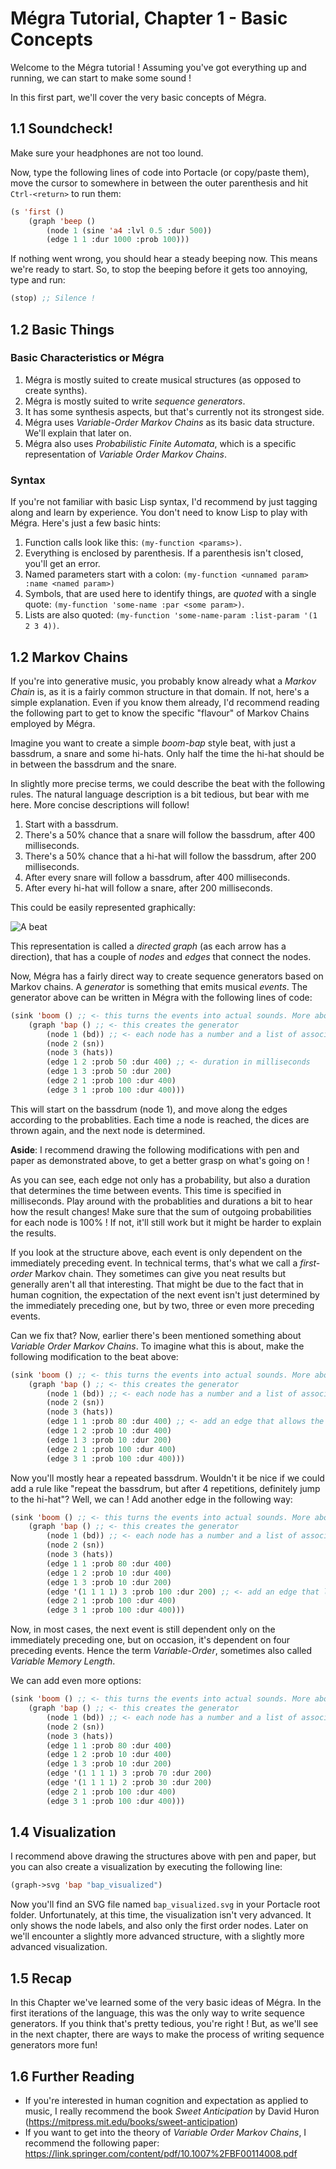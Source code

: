 # Mégra Tutorial, Chapter 1 - Basic Concepts

Welcome to the Mégra tutorial ! Assuming you've got everything up and running, we can start to make some sound !

In this first part, we'll cover the very basic concepts of Mégra. 

## 1.1 Soundcheck!
Make sure your headphones are not too lound. 

Now, type the following lines of code into Portacle (or copy/paste them), move the cursor to somewhere in between the outer
parenthesis and hit `Ctrl-<return>` to run them:

```lisp
(s 'first ()
	(graph 'beep ()
		(node 1 (sine 'a4 :lvl 0.5 :dur 500))
		(edge 1 1 :dur 1000 :prob 100)))
```
If nothing went wrong, you should hear a steady beeping now. This means we're ready to start. So, to stop the beeping before it gets too annoying, type and run:

```lisp
(stop) ;; Silence ! 
```

## 1.2 Basic Things

### Basic Characteristics or Mégra

1. Mégra is mostly suited to create musical structures (as opposed to create synths).
2. Mégra is mostly suited to write *sequence generators*.
3. It has some synthesis aspects, but that's currently not its strongest side.
4. Mégra uses *Variable-Order Markov Chains* as its basic data structure. We'll explain that later on.
5. Mégra also uses *Probabilistic Finite Automata*, which is a specific representation of *Variable Order Markov Chains*.

### Syntax 

If you're not familiar with basic Lisp syntax, I'd recommend by just tagging along and learn by experience. You don't need to know
Lisp to play with Mégra. Here's just a few basic hints:

1. Function calls look like this: `(my-function <params>)`.
2. Everything is enclosed by parenthesis. If a parenthesis isn't closed, you'll get an error.
3. Named parameters start with a colon: `(my-function <unnamed param> :name <named param>)`
4. Symbols, that are used here to identify things, are *quoted* with a single quote: `(my-function 'some-name :par <some param>)`.
5. Lists are also quoted: `(my-function 'some-name-param :list-param '(1 2 3 4))`.

## 1.2 Markov Chains
If you're into generative music, you probably know already what a *Markov Chain* is, as it is a fairly common structure in that domain. 
If not, here's a simple explanation. Even if you know them already, I'd recommend reading the following part to get to know the specific 
"flavour" of Markov Chains employed by Mégra.

Imagine you want to create a simple *boom-bap* style beat, with just a bassdrum, a snare and some hi-hats. 
Only half the time the hi-hat should be in between the bassdrum and the snare. 

In slightly more precise terms, we could describe the beat with the following rules. The natural language description
is a bit tedious, but bear with me here. More concise descriptions will follow! 

1. Start with a bassdrum.
2. There's a 50% chance that a snare will follow the bassdrum, after 400 milliseconds.
3. There's a 50% chance that a hi-hat will follow the bassdrum, after 200 milliseconds.
4. After every snare will follow a bassdrum, after 400 milliseconds.
5. After every hi-hat will follow a snare, after 200 milliseconds.

This could be easily represented graphically:

![A beat](./megra_beat.svg) 

This representation is called a *directed graph* (as each arrow has a direction), that has a couple of *nodes* and *edges* that 
connect the nodes. 

Now, Mégra has a fairly direct way to create sequence generators based on Markov chains. A *generator* is something that emits 
musical *events*. The generator above can be written in Mégra with the following lines of code:

```lisp
(sink 'boom () ;; <- this turns the events into actual sounds. More about that later! 
	(graph 'bap () ;; <- this creates the generator
		(node 1 (bd)) ;; <- each node has a number and a list of associated events 
		(node 2 (sn))
		(node 3 (hats))
		(edge 1 2 :prob 50 :dur 400) ;; <- duration in milliseconds
		(edge 1 3 :prob 50 :dur 200) 
		(edge 2 1 :prob 100 :dur 400)
		(edge 3 1 :prob 100 :dur 400)))
```

This will start on the bassdrum (node 1), and move along the edges according to the probablities. Each time a node is reached, 
the dices are thrown again, and the next node is determined.

**Aside**: I recommend drawing the following modifications with pen and paper as demonstrated above, to get a better grasp on what's going
on !

As you can see, each edge not only has a probability, but also a duration that determines the time between events. This time 
is specified in milliseconds. Play around with the probablities and durations a bit to hear how the result changes! Make sure 
that the sum of outgoing probabilities for each node is 100% ! If not, it'll still work but it might be harder to explain the 
results. 

If you look at the structure above, each event is only dependent on the immediately preceding event. In technical terms,
that's what we call a *first-order* Markov chain. They sometimes can give you neat results but generally aren't all that interesting.
That might be due to the fact that in human cognition, the expectation of the next event isn't just determined by the immediately 
preceding one, but by two, three or even more preceding events. 

Can we fix that? Now, earlier there's been mentioned something about *Variable Order Markov Chains*. To imagine what this is about,
make the following modification to the beat above:

```lisp
(sink 'boom () ;; <- this turns the events into actual sounds. More about that later! 
	(graph 'bap () ;; <- this creates the generator
		(node 1 (bd)) ;; <- each node has a number and a list of associated events 
		(node 2 (sn))
		(node 3 (hats))
		(edge 1 1 :prob 80 :dur 400) ;; <- add an edge that allows the bassdrum to be repeated
		(edge 1 2 :prob 10 :dur 400) 
		(edge 1 3 :prob 10 :dur 200) 
		(edge 2 1 :prob 100 :dur 400)
		(edge 3 1 :prob 100 :dur 400)))
```

Now you'll mostly hear a repeated bassdrum. Wouldn't it be nice if we could add a rule like 
"repeat the bassdrum, but after 4 repetitions, definitely jump to the hi-hat"? Well, we can ! 
Add another edge in the following way: 

```lisp
(sink 'boom () ;; <- this turns the events into actual sounds. More about that later! 
	(graph 'bap () ;; <- this creates the generator
		(node 1 (bd)) ;; <- each node has a number and a list of associated events 
		(node 2 (sn))
		(node 3 (hats))
		(edge 1 1 :prob 80 :dur 400) 		
		(edge 1 2 :prob 10 :dur 400) 
		(edge 1 3 :prob 10 :dur 200) 
		(edge '(1 1 1 1) 3 :prob 100 :dur 200) ;; <- add an edge that limits the repetitions (notice the quote!)
		(edge 2 1 :prob 100 :dur 400)
		(edge 3 1 :prob 100 :dur 400)))
```

Now, in most cases, the next event is still dependent only on the immediately preceding one, but on occasion, it's dependent 
on four preceding events. Hence the term *Variable-Order*, sometimes also called *Variable Memory Length*. 

We can add even more options: 

```lisp
(sink 'boom () ;; <- this turns the events into actual sounds. More about that later! 
	(graph 'bap () ;; <- this creates the generator
		(node 1 (bd)) ;; <- each node has a number and a list of associated events 
		(node 2 (sn))
		(node 3 (hats))
		(edge 1 1 :prob 80 :dur 400) 		
		(edge 1 2 :prob 10 :dur 400) 
		(edge 1 3 :prob 10 :dur 200) 
		(edge '(1 1 1 1) 3 :prob 70 :dur 200) 
		(edge '(1 1 1 1) 2 :prob 30 :dur 200) 
		(edge 2 1 :prob 100 :dur 400)
		(edge 3 1 :prob 100 :dur 400)))
```

## 1.4 Visualization
I recommend above drawing the structures above with pen and paper, but you can also create a visualization by executing the following line:

```lisp
(graph->svg 'bap "bap_visualized")	
```

Now you'll find an SVG file named `bap_visualized.svg` in your Portacle root folder. Unfortunately, at this time, the visualization isn't very advanced. It only shows the node labels, and also only the first order nodes. Later on we'll encounter a slightly more advanced structure, with a slightly more advanced visualization.

## 1.5 Recap
In this Chapter we've learned some of the very basic ideas of Mégra. In the first iterations of the language, this was the only way to write sequence generators. If you 
think that's pretty tedious, you're right ! But, as we'll see in the next chapter, there are ways to make the process of writing sequence generators more fun!

## 1.6 Further Reading
* If you're interested in human cognition and expectation as applied to music, I really recommend the book *Sweet Anticipation* by David Huron (https://mitpress.mit.edu/books/sweet-anticipation)
* If you want to get into the theory of *Variable Order Markov Chains*, I recommend the following paper: https://link.springer.com/content/pdf/10.1007%2FBF00114008.pdf



